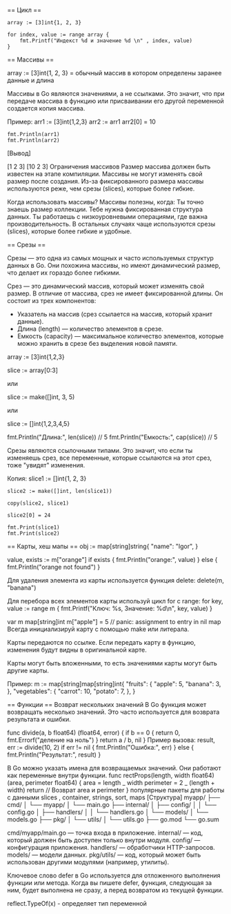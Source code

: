 == Цикл ==

    array := [3]int{1, 2, 3}

    for index, value := range array {
    	fmt.Printf("Индекст %d и значение %d \n" , index, value)
    }

== Массивы ==

array := [3]int{1, 2, 3} = обычный массив в котором определены заранее данные и длина

Массивы в Go являются значениями, а не ссылками. Это значит, что при передаче массива в функцию или присваивании его другой переменной создается копия массива.

Пример:
arr1 := [3]int{1,2,3}
arr2 := arr1
arr2[0] = 10

    fmt.Println(arr1)
    fmt.Println(arr2)

[Вывод]

[1 2 3]
[10 2 3]
Ограничения массивов
Размер массива должен быть известен на этапе компиляции.
Массивы не могут изменять свой размер после создания.
Из-за фиксированного размера массивы используются реже, чем срезы (slices), которые более гибкие.

Когда использовать массивы?
Массивы полезны, когда:
Ты точно знаешь размер коллекции.
Тебе нужна фиксированная структура данных.
Ты работаешь с низкоуровневыми операциями, где важна производительность.
В остальных случаях чаще используются срезы (slices), которые более гибкие и удобные.

== Срезы ==

Срезы — это одна из самых мощных и часто используемых структур данных в Go. Они похожина массивы, но имеют динамический размер, что делает их гораздо более гибкими.

Срез — это динамический массив, который может изменять свой размер. В отличие от массива, срез не имеет фиксированной длины. Он состоит из трех компонентов:

- Указатель на массив (срез ссылается на массив, который хранит данные).
- Длина (length) — количество элементов в срезе.
- Емкость (capacity) — максимальное количество элементов, которые можно хранить в срезе без выделения новой памяти.

array := [3]int{1,2,3}

slice := array[0:3]

или

slice := make([]int, 3, 5)

или

slice := []int{1,2,3,4,5}

fmt.Println("Длина:", len(slice)) // 5
fmt.Println("Емкость:", cap(slice)) // 5

Срезы являются ссылочными типами. Это значит, что если ты изменяешь срез, все переменные, которые ссылаются на этот срез, тоже "увидят" изменения.

Копия:
slice1 := []int{1, 2, 3}

    slice2 := make([]int, len(slice1))

    copy(slice2, slice1)

    slice2[0] = 24

    fmt.Print(slice1)
    fmt.Print(slice2)

== Карты, хеш мапы ==
obj := map[string]string{
"name": "Igor",
}

value, exists := m["orange"]
if exists {
fmt.Println("orange:", value)
} else {
fmt.Println("orange not found")
}

Для удаления элемента из карты используется функция delete:
delete(m, "banana")

Для перебора всех элементов карты используй цикл for с range:
for key, value := range m {
fmt.Printf("Ключ: %s, Значение: %d\n", key, value)
}

var m map[string]int
m["apple"] = 5 // panic: assignment to entry in nil map
Всегда инициализируй карту с помощью make или литерала.

Карты передаются по ссылке. Если передать карту в функцию, изменения будут видны в оригинальной карте.

Карты могут быть вложенными, то есть значениями карты могут быть другие карты.

Пример:
m := map[string]map[string]int{
"fruits": {
"apple": 5,
"banana": 3,
},
"vegetables": {
"carrot": 10,
"potato": 7,
},
}

== Функции ==
Возврат нескольких значений
В Go функция может возвращать несколько значений. Это часто используется для возврата результата и ошибки.

func divide(a, b float64) (float64, error) {
if b == 0 {
return 0, fmt.Errorf("деление на ноль")
}
return a / b, nil
}
Пример вызова:
result, err := divide(10, 2)
if err != nil {
fmt.Println("Ошибка:", err)
} else {
fmt.Println("Результат:", result)
}

В Go можно указать имена для возвращаемых значений. Они работают как переменные внутри функции.
func rectProps(length, width float64) (area, perimeter float64) {
area = length _ width
perimeter = 2 _ (length + width)
return // Возврат area и perimeter
}
популярные пакеты для работы с данными slices , container, strings, sort, maps
[Структура]
myapp/
├── cmd/
│ └── myapp/
│ └── main.go
├── internal/
│ ├── config/
│ │ └── config.go
│ ├── handlers/
│ │ └── handlers.go
│ └── models/
│ └── models.go
├── pkg/
│ └── utils/
│ └── utils.go
├── go.mod
└── go.sum

cmd/myapp/main.go — точка входа в приложение.
internal/ — код, который должен быть доступен только внутри модуля.
config/ — конфигурация приложения.
handlers/ — обработчики HTTP-запросов.
models/ — модели данных.
pkg/utils/ — код, который может быть использован другими модулями (например, утилиты).

Ключевое слово defer в Go используется для отложенного выполнения функции или метода. Когда вы пишете defer, функция, следующая за ним, будет выполнена не сразу, а перед возвратом из текущей функции.

reflect.TypeOf(x) - определяет тип переменной
